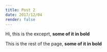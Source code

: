 ```yaml
---
title: Post 2
date: 2017/12/04
render: false
---
```

<p>Hi, this is the exceprt, <strong>some of it in bold</strong></p>
<!-- more -->
<p>This is the rest of the page, <strong>some of it in bold</strong></p>